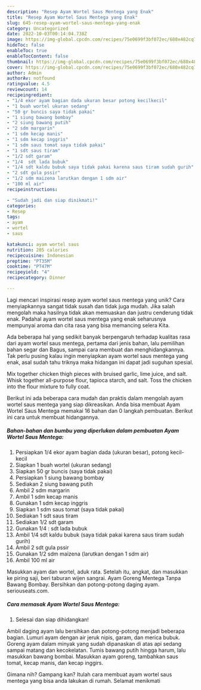 ```yaml
---
description: "Resep Ayam Wortel Saus Mentega yang Enak"
title: "Resep Ayam Wortel Saus Mentega yang Enak"
slug: 645-resep-ayam-wortel-saus-mentega-yang-enak
category: Uncategorized
date: 2022-10-03T00:14:04.738Z
image: https://img-global.cpcdn.com/recipes/75e0699f3bf072ec/680x482cq70/ayam-wortel-saus-mentega-foto-resep-utama.jpg
hideToc: false
enableToc: true
enableTocContent: false
thumbnail: https://img-global.cpcdn.com/recipes/75e0699f3bf072ec/680x482cq70/ayam-wortel-saus-mentega-foto-resep-utama.jpg
cover: https://img-global.cpcdn.com/recipes/75e0699f3bf072ec/680x482cq70/ayam-wortel-saus-mentega-foto-resep-utama.jpg
author: Admin
authorAv: notfound
ratingvalue: 4.5
reviewcount: 14
recipeingredient:
- "1/4 ekor ayam bagian dada ukuran besar potong kecilkecil"
- "1 buah wortel ukuran sedang"
- "50 gr buncis saya tidak pakai"
- "1 siung bawang bombay"
- "2 siung bawang putih"
- "2 sdm margarin"
- "1 sdm kecap manis"
- "1 sdm kecap inggris"
- "1 sdm saus tomat saya tidak pakai"
- "1 sdt saus tiram"
- "1/2 sdt garam"
- "1/4  sdt lada bubuk"
- "1/4 sdt kaldu bubuk saya tidak pakai karena saus tiram sudah gurih"
- "2 sdt gula pssir"
- "1/2 sdm maizena larutkan dengan 1 sdm air"
- "100 ml air"
recipeinstructions:

- "Sudah jadi dan siap dinikmati!"
categories:
- Resep
tags:
- ayam
- wortel
- saus

katakunci: ayam wortel saus 
nutrition: 205 calories
recipecuisine: Indonesian
preptime: "PT35M"
cooktime: "PT47M"
recipeyield: "4"
recipecategory: Dinner

---
```





Lagi mencari inspirasi resep ayam wortel saus mentega yang unik? Cara menyiapkannya sangat tidak susah dan tidak juga mudah. Jika salah mengolah maka hasilnya tidak akan memuaskan dan justru cenderung tidak enak. Padahal ayam wortel saus mentega yang enak seharusnya mempunyai aroma dan cita rasa yang bisa memancing selera Kita.





Ada beberapa hal yang sedikit banyak berpengaruh terhadap kualitas rasa dari ayam wortel saus mentega, pertama dari jenis bahan, lalu pemilihan bahan segar dan Bagus, sampai cara membuat dan menghidangkannya. Tak perlu pusing kalau ingin menyiapkan ayam wortel saus mentega yang enak,      asal sudah tahu triknya maka hidangan ini dapat jadi suguhan spesial.














Mix together chicken thigh pieces with bruised garlic, lime juice, and salt. Whisk together all-purpose flour, tapioca starch, and salt. Toss the chicken into the flour mixture to fully coat.






Berikut ini ada beberapa cara mudah dan praktis dalam mengolah ayam wortel saus mentega yang siap dikreasikan. Anda bisa membuat Ayam Wortel Saus Mentega memakai 16 bahan dan 0 langkah pembuatan. Berikut ini cara untuk membuat hidangannya.

<!--inarticleads1-->

##### Bahan-bahan dan bumbu yang diperlukan dalam pembuatan Ayam Wortel Saus Mentega:

1. Persiapkan 1/4 ekor ayam bagian dada (ukuran besar), potong kecil-kecil
1. Siapkan 1 buah wortel (ukuran sedang)
1. Siapkan 50 gr buncis (saya tidak pakai)
1. Persiapkan 1 siung bawang bombay
1. Sediakan 2 siung bawang putih
1. Ambil 2 sdm margarin
1. Ambil 1 sdm kecap manis
1. Gunakan 1 sdm kecap inggris
1. Siapkan 1 sdm saus tomat (saya tidak pakai)
1. Sediakan 1 sdt saus tiram
1. Sediakan 1/2 sdt garam
1. Gunakan 1/4 : sdt lada bubuk
1. Ambil 1/4 sdt kaldu bubuk (saya tidak pakai karena saus tiram sudah gurih)
1. Ambil 2 sdt gula pssir
1. Gunakan 1/2 sdm maizena (larutkan dengan 1 sdm air)
1. Ambil 100 ml air


Masukkan ayam dan wortel, aduk rata. Setelah itu, angkat, dan masukkan ke piring saji, beri taburan wijen sangrai. Ayam Goreng Mentega Tanpa Bawang Bombay. Bersihkan dan potong-potong daging ayam. seriouseats.com. 

<!--inarticleads2-->

##### Cara memasak Ayam Wortel Saus Mentega:


1. Selesai dan siap dihidangkan!

Ambil daging ayam lalu bersihkan dan potong-potong menjadi beberapa bagian. Lumuri ayam dengan air jeruk nipis, garam, dan merica bubuk. Goreng ayam dalam minyak yang sudah dipanaskan di atas api sedang sampai matang dan kecokelatan. Tumis bawang putih hingga harum, lalu masukkan bawang bombai. Masukkan ayam goreng, tambahkan saus tomat, kecap manis, dan kecap inggirs. 

Gimana nih? Gampang kan? Itulah cara membuat ayam wortel saus mentega yang bisa anda lakukan di rumah. Selamat menikmati

